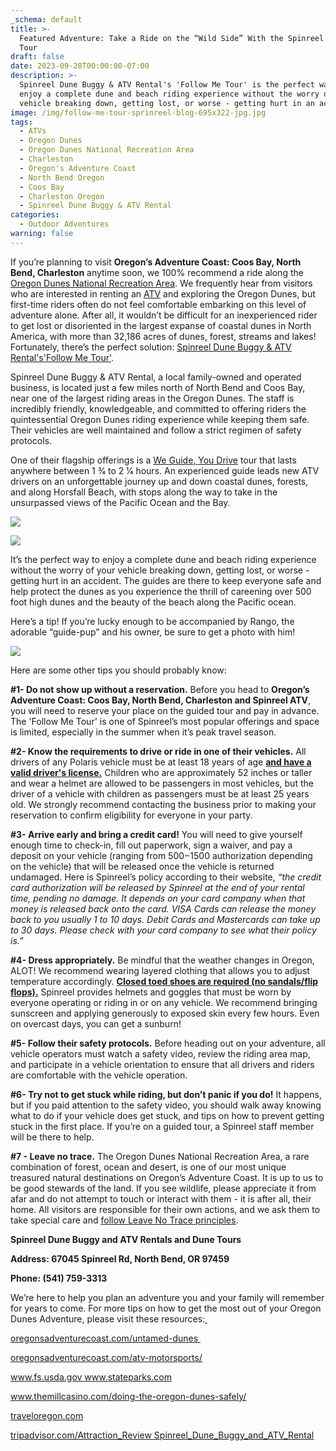 ```yaml
---
_schema: default
title: >-
  Featured Adventure: Take a Ride on the “Wild Side” With the Spinreel Follow Me
  Tour 
draft: false
date: 2023-09-28T00:00:00-07:00
description: >-
  Spinreel Dune Buggy & ATV Rental's 'Follow Me Tour' is the perfect way to
  enjoy a complete dune and beach riding experience without the worry of your
  vehicle breaking down, getting lost, or worse - getting hurt in an accident.
image: /img/follow-me-tour-sprinreel-blog-695x322-jpg.jpg
tags:
  - ATVs
  - Oregon Dunes
  - Oregon Dunes National Recreation Area
  - Charleston
  - Oregon's Adventure Coast
  - North Bend Oregon
  - Coos Bay
  - Charleston Oregon
  - Spinreel Dune Buggy & ATV Rental
categories:
  - Outdoor Adventures
warning: false
---
```

If you’re planning to visit **Oregon’s Adventure Coast: Coos Bay, North Bend, Charleston** anytime soon, we 100% recommend a ride along the [<u>Oregon Dunes National Recreation Area</u>](https://www.oregonsadventurecoast.com/tripideas/oregon-dunes-national-recreation-area/). We frequently hear from visitors who are interested in renting an [<u>ATV</u>](https://www.oregonsadventurecoast.com/atv-motorsports/) and exploring the Oregon Dunes, but first-time riders often do not feel comfortable embarking on this level of adventure alone. After all, it wouldn’t be difficult for an inexperienced rider to get lost or disoriented in the largest expanse of coastal dunes in North America, with more than 32,186 acres of dunes, forest, streams and lakes!&nbsp; Fortunately, there’s the perfect solution: [<u>Spinreel Dune Buggy &amp; ATV Rental's'Follow Me Tour'</u>](https://www.ridetheoregondunes.com/follow-me-tour/).&nbsp;

Spinreel Dune Buggy & ATV Rental, a local family-owned and operated business, is located just a few miles north of North Bend and Coos Bay, near one of the largest riding areas in the Oregon Dunes. The staff is incredibly friendly, knowledgeable, and committed to offering riders the quintessential Oregon Dunes riding experience while keeping them safe. Their vehicles are well maintained and follow a strict regimen of safety protocols.&nbsp;

One of their flagship offerings is a [<u>We Guide, You Drive</u>](https://www.ridetheoregondunes.com/follow-me-tour/) tour that lasts anywhere between 1 3⁄4 to 2 1⁄4 hours. An experienced guide leads new ATV drivers on an unforgettable journey up and down coastal dunes, forests, and along Horsfall Beach, with stops along the way to take in the unsurpassed views of the Pacific Ocean and the Bay.

![](/img/north-bend-view-follow-me-tour-sprinreel-blog-695x322-jpg.jpg)

![](/img/horsfall-beach-follow-me-tour-sprinreel-blog-695x322-jpg.jpg)

It’s the perfect way to enjoy a complete dune and beach riding experience without the worry of your vehicle breaking down, getting lost, or worse - getting hurt in an accident. The guides are there to keep everyone safe and help protect the dunes as you experience the thrill of careening over 500 foot high dunes and the beauty of the beach along the Pacific ocean.&nbsp;

Here’s a tip! If you’re lucky enough to be accompanied by Rango, the adorable “guide-pup” and his owner, be sure to get a photo with him!&nbsp;

![](/img/rango-follow-me-tour-sprinreel-blog-695x322-jpg.jpg)

Here are some other tips you should probably know:

**\#1- Do not show up without a reservation.** Before you head to **Oregon’s Adventure Coast: Coos Bay, North Bend, Charleston and Spinreel ATV**, you will need to reserve your place on the guided tour and pay in advance. The 'Follow Me Tour' is one of Spinreel’s most popular offerings and space is limited, especially in the summer when it’s peak travel season.&nbsp;

**\#2- Know the requirements to drive or ride in one of their vehicles.** All drivers of any Polaris vehicle must be at least 18 years of age **<u>and have a valid driver's license.</u>** Children who are approximately 52 inches or taller and wear a helmet are allowed to be passengers in most vehicles, but the driver of a vehicle with children as passengers must be at least 25 years old. We strongly recommend contacting the business prior to making your reservation to confirm eligibility for everyone in your party.&nbsp;

**\#3- Arrive early and bring a credit card!** You will need to give yourself enough time to check-in, fill out paperwork, sign a waiver, and pay a deposit on your vehicle (ranging from $500-$1500 authorization depending on the vehicle) that will be released once the vehicle is returned undamaged. Here is Spinreel’s policy according to their website, *“the credit card authorization will be released by Spinreel at the end of your rental time, pending no damage. It depends on your card company when that money is released back onto the card. VISA Cards can release the money back to you usually 1 to 10 days. Debit Cards and Mastercards can take up to 30 days. Please check with your card company to see what their policy is.”*

**\#4- Dress appropriately.** Be mindful that the weather changes in Oregon, ALOT! We recommend wearing layered clothing that allows you to adjust temperature accordingly. **<u>Closed toed shoes are required (no sandals/flip flops).</u>** Spinreel provides helmets and goggles that must be worn by everyone operating or riding in or on any vehicle. We recommend bringing sunscreen and applying generously to exposed skin every few hours. Even on overcast days, you can get a sunburn!

**\#5- Follow their safety protocols.** Before heading out on your adventure, all vehicle operators must watch a safety video, review the riding area map, and participate in a vehicle orientation to ensure that all drivers and riders are comfortable with the vehicle operation.

**\#6- Try not to get stuck while riding, but don’t panic if you do!** It happens, but if you paid attention to the safety video, you should walk away knowing what to do if your vehicle does get stuck, and tips on how to prevent getting stuck in the first place. If you’re on a guided tour, a Spinreel staff member will be there to help.&nbsp;

**\#7 - Leave no trace.** The Oregon Dunes National Recreation Area, a rare combination of forest, ocean and desert, is one of our most unique treasured natural destinations on Oregon’s Adventure Coast. It is up to us to be good stewards of the land. If you see wildlife, please appreciate it from afar and do not attempt to touch or interact with them - it is after all, their home. All visitors are responsible for their own actions, and we ask them to take special care and [<u>follow Leave No Trace principles</u>](https://lnt.org/learn/seven-principles-overview).&nbsp;

**Spinreel Dune Buggy and ATV Rentals and Dune Tours**

**Address: 67045 Spinreel Rd, North Bend, OR 97459**

**Phone: (541) 759-3313**

We’re here to help you plan an adventure you and your family will remember for years to come. For more tips on how to get the most out of your Oregon Dunes Adventure, please visit these resources:[<u>&nbsp;</u>](https://oregonsadventurecoast.com/untamed-dunes/)

[<u>oregonsadventurecoast.com/untamed-dunes</u>](https://oregonsadventurecoast.com/untamed-dunes/)[<u>&nbsp;</u>](https://www.fs.usda.gov/recarea/siuslaw/recarea/?recid=42465)

[<u>oregonsadventurecoast.com/atv-motorsports/</u>](https://www.oregonsadventurecoast.com/atv-motorsports/)

[<u>www.fs.usda.gov</u>](https://www.fs.usda.gov/recarea/siuslaw/recarea/?recid=42465)[<u> www.stateparks.com</u>](https://www.stateparks.com/oregon_dunes_national_recreation_area_in_oregon.html)

[<u>www.themillcasino.com/doing-the-oregon-dunes-safely/</u>](https://www.themillcasino.com/doing-the-oregon-dunes-safely/)

[<u>traveloregon.com</u>](https://traveloregon.com/things-to-do/destinations/parks-forests-wildlife-areas/a-locals-guide-to-the-oregon-dunes/)

[<u>tripadvisor.com/Attraction_Review Spinreel_Dune_Buggy_and_ATV_Rental</u>](https://www.tripadvisor.com/Attraction_Review-g51940-d1232726-Reviews-Spinreel_Dune_Buggy_and_ATV_Rental-Lakeside_Oregon.html)